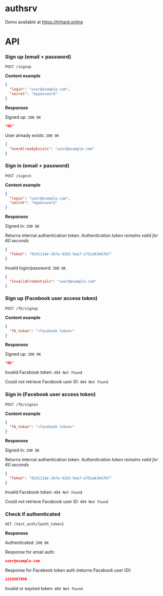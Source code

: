 # authsrv

Demo available at https://trihard.online

API
===

### Sign up (email + password)

`POST /signup`

**Content example**

```json
{
  "login": "user@example.com",
  "secret": "mypassword"
}
```

**Responses**

Signed up: `200 OK`

```json
"Ok"
```

User already exists: `200 OK`

```json
{
  "UserAlreadyExists": "user@example.com"
}
```

### Sign in (email + password)

`POST /signin`

**Content example**

```json
{
  "login": "user@example.com",
  "secret": "mypassword"
}
```

**Responses**

Signed in: `200 OK`

Returns internal authentication token. *Authentication token remains valid for 60 seconds*

```json
{
  "Token": "91d111de-347a-42b5-9ae7-e752a63b4767"
}
```

Invalid login/password: `200 OK`

```json
{
  "InvalidCredentials": "user@example.com"
}
```

### Sign up (Facebook user access token)

`POST /fb/signup`

**Content example**

```json
{
  "fb_token": "<facebook token>"
}
```

**Responses**

Signed up: `200 OK`

```json
"Ok"
```

Invalid Facebook token: `404 Not Found`

Could not retrieve Facebook user ID: `404 Not Found`

### Sign in (Facebook user access token)

`POST /fb/signin`

**Content example**

```json
{
  "fb_token": "<facebook token>"
}
```

**Responses**

Signed in: `200 OK`

Returns internal authentication token. *Authentication token remains valid for 60 seconds*

```json
{
  "Token": "91d111de-347a-42b5-9ae7-e752a63b4767"
}
```

Invalid Facebook token: `404 Not Found`

Could not retrieve Facebook user ID: `404 Not Found`

### Check if authenticated

`GET /test_auth/{auth_token}`

**Responses**

Authenticated: `200 OK`

Response for email auth:

```json
user@example.com
```

Response for Facebook token auth (returns Facebook user ID):

```json
1234567890
```

Invalid or expired token: `404 Not Found`
